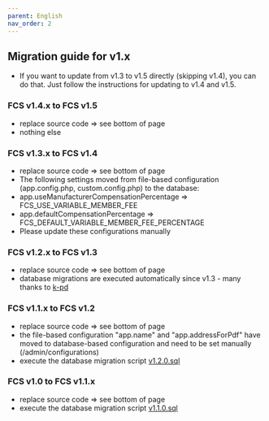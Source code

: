 ```yaml
---
parent: English
nav_order: 2
---
```

## Migration guide for v1.x

* If you want to update from v1.3 to v1.5 directly (skipping v1.4), you can do that. Just follow the instructions for updating to v1.4 and v1.5. 

### FCS v1.4.x to FCS v1.5
* replace source code => see bottom of page
* nothing else

### FCS v1.3.x to FCS v1.4
* replace source code => see bottom of page
* The following settings moved from file-based configuration (app.config.php, custom.config.php) to the database:
* app.useManufacturerCompensationPercentage => FCS\_USE\_VARIABLE\_MEMBER\_FEE
* app.defaultCompensationPercentage => FCS\_DEFAULT\_VARIABLE\_MEMBER\_FEE\_PERCENTAGE
* Please update these configurations manually

### FCS v1.2.x to FCS v1.3
* replace source code => see bottom of page
* database migrations are executed automatically since v1.3 - many thanks to [k-pd](https://github.com/k-pd)

### FCS v1.1.x to FCS v1.2
* replace source code => see bottom of page
* the file-based configuration "app.name" and "app.addressForPdf" have moved to database-based configuration and need to be set manually (/admin/configurations)
* execute the database migration script [v1.2.0.sql]({{site.repo_url}}/blob/master/Config/sql/migrations/v1.2.0.sql)

### FCS v1.0 to FCS v1.1.x
* replace source code => see bottom of page
* execute the database migration script [v1.1.0.sql]({{site.repo_url}}/blob/master/Config/sql/migrations/v1.1.0.sql)
